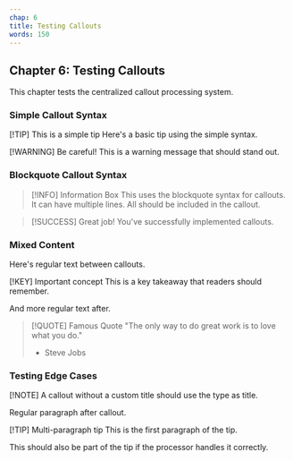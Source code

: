 ```yaml
---
chap: 6
title: Testing Callouts
words: 150
---
```


## Chapter 6: Testing Callouts

This chapter tests the centralized callout processing system.

### Simple Callout Syntax

[!TIP] This is a simple tip
Here's a basic tip using the simple syntax.

[!WARNING] Be careful!
This is a warning message that should stand out.

### Blockquote Callout Syntax

> [!INFO] Information Box
> This uses the blockquote syntax for callouts.
> It can have multiple lines.
> All should be included in the callout.

> [!SUCCESS] Great job!
> You've successfully implemented callouts.

### Mixed Content

Here's regular text between callouts.

[!KEY] Important concept
This is a key takeaway that readers should remember.

And more regular text after.

> [!QUOTE] Famous Quote
> "The only way to do great work is to love what you do."
> - Steve Jobs

### Testing Edge Cases

[!NOTE]
A callout without a custom title should use the type as title.

Regular paragraph after callout.

[!TIP] Multi-paragraph tip
This is the first paragraph of the tip.

This should also be part of the tip if the processor handles it correctly.